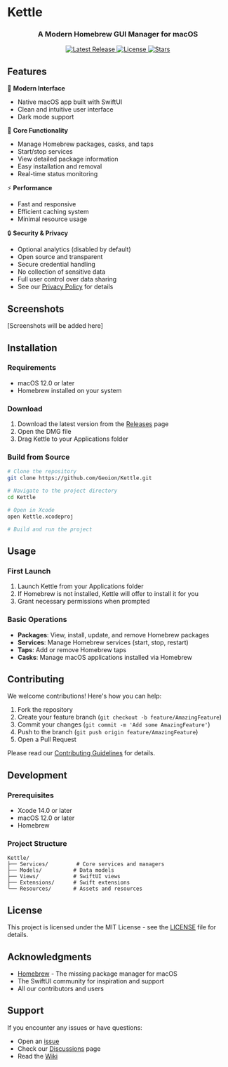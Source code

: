 # Kettle

<div align="center">
  <!-- <img src="Kettle/Assets.xcassets/AppIcon.appiconset/icon_256x256.png" width="128" height="128" alt="Kettle Logo"> -->
  <h3>A Modern Homebrew GUI Manager for macOS</h3>
  <p>
    <a href="https://github.com/Geoion/Kettle/releases/latest">
      <img src="https://img.shields.io/github/v/release/Geoion/Kettle" alt="Latest Release">
    </a>
    <a href="https://github.com/Geoion/Kettle/blob/main/LICENSE">
      <img src="https://img.shields.io/github/license/Geoion/Kettle" alt="License">
    </a>
    <a href="https://github.com/Geoion/Kettle/stargazers">
      <img src="https://img.shields.io/github/stars/Geoion/Kettle" alt="Stars">
    </a>
  </p>
</div>

## Features

🚀 **Modern Interface**
- Native macOS app built with SwiftUI
- Clean and intuitive user interface
- Dark mode support

🎯 **Core Functionality**
- Manage Homebrew packages, casks, and taps
- Start/stop services
- View detailed package information
- Easy installation and removal
- Real-time status monitoring

⚡️ **Performance**
- Fast and responsive
- Efficient caching system
- Minimal resource usage

🔒 **Security & Privacy**
- Optional analytics (disabled by default)
- Open source and transparent
- Secure credential handling
- No collection of sensitive data
- Full user control over data sharing
- See our [Privacy Policy](PRIVACY.md) for details

## Screenshots

[Screenshots will be added here]

## Installation

### Requirements
- macOS 12.0 or later
- Homebrew installed on your system

### Download
1. Download the latest version from the [Releases](https://github.com/Geoion/Kettle/releases) page
2. Open the DMG file
3. Drag Kettle to your Applications folder

### Build from Source
```bash
# Clone the repository
git clone https://github.com/Geoion/Kettle.git

# Navigate to the project directory
cd Kettle

# Open in Xcode
open Kettle.xcodeproj

# Build and run the project
```

## Usage

### First Launch
1. Launch Kettle from your Applications folder
2. If Homebrew is not installed, Kettle will offer to install it for you
3. Grant necessary permissions when prompted

### Basic Operations
- **Packages**: View, install, update, and remove Homebrew packages
- **Services**: Manage Homebrew services (start, stop, restart)
- **Taps**: Add or remove Homebrew taps
- **Casks**: Manage macOS applications installed via Homebrew

## Contributing

We welcome contributions! Here's how you can help:

1. Fork the repository
2. Create your feature branch (`git checkout -b feature/AmazingFeature`)
3. Commit your changes (`git commit -m 'Add some AmazingFeature'`)
4. Push to the branch (`git push origin feature/AmazingFeature`)
5. Open a Pull Request

Please read our [Contributing Guidelines](CONTRIBUTING.md) for details.

## Development

### Prerequisites
- Xcode 14.0 or later
- macOS 12.0 or later
- Homebrew

### Project Structure
```
Kettle/
├── Services/         # Core services and managers
├── Models/          # Data models
├── Views/           # SwiftUI views
├── Extensions/      # Swift extensions
└── Resources/       # Assets and resources
```

## License

This project is licensed under the MIT License - see the [LICENSE](LICENSE) file for details.

## Acknowledgments

- [Homebrew](https://brew.sh/) - The missing package manager for macOS
- The SwiftUI community for inspiration and support
- All our contributors and users

## Support

If you encounter any issues or have questions:
- Open an [issue](https://github.com/Geoion/Kettle/issues)
- Check our [Discussions](https://github.com/Geoion/Kettle/discussions) page
- Read the [Wiki](https://github.com/Geoion/Kettle/wiki)

